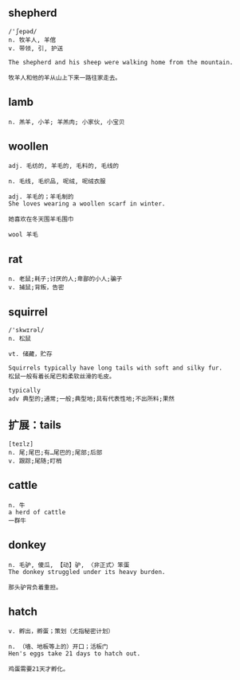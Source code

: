 ## shepherd
```
/'ʃepəd/
n. 牧羊人, 羊倌
v. 带领, 引, 护送

The shepherd and his sheep were walking home from the mountain.

牧羊人和他的羊从山上下来一路往家走去。
```
## lamb
```
n. 羔羊, 小羊; 羊羔肉; 小家伙, 小宝贝
```

## woollen
```
adj. 毛纺的, 羊毛的, 毛料的, 毛线的

n. 毛线, 毛织品, 呢绒, 呢绒衣服

adj. 羊毛的；羊毛制的
She loves wearing a woollen scarf in winter.

她喜欢在冬天围羊毛围巾

wool 羊毛
```

## rat
```
n. 老鼠;耗子;讨厌的人;卑鄙的小人;骗子
v. 捕鼠;背叛，告密
```

## squirrel
```
/'skwɪrəl/
n. 松鼠

vt. 储藏，贮存

Squirrels typically have long tails with soft and silky fur.
松鼠一般有着长尾巴和柔软丝滑的毛皮。

typically
adv 典型的;通常;一般;典型地;具有代表性地;不出所料;果然
```

## 扩展：tails
```
[teɪlz]
n. 尾;尾巴;有…尾巴的;尾部;后部
v. 跟踪;尾随;盯梢
```
## cattle
```
n. 牛
a herd of cattle
一群牛
```
## donkey
```
n. 毛驴, 傻瓜, 【动】驴, 〈非正式〉笨蛋
The donkey struggled under its heavy burden.

那头驴背负着重担。
```
## hatch
```
v. 孵出，孵蛋；策划（尤指秘密计划）

n. （墙、地板等上的）开口；活板门
Hen's eggs take 21 days to hatch out.

鸡蛋需要21天才孵化。
```